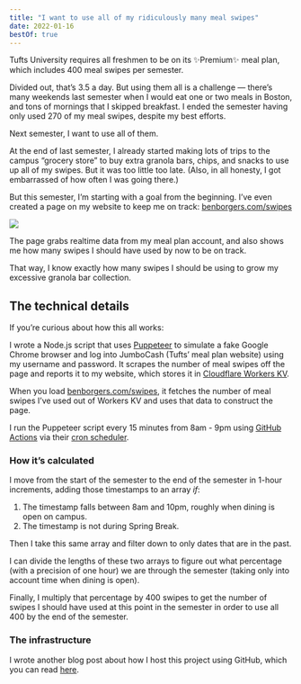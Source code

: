 ```yaml
---
title: "I want to use all of my ridiculously many meal swipes"
date: 2022-01-16
bestOf: true
---
```


Tufts University requires all freshmen to be on its ✨Premium✨ meal plan, which includes 400 meal swipes per semester.

Divided out, that’s 3.5 a day. But using them all is a challenge — there’s many weekends last semester when I would eat one or two meals in Boston, and tons of mornings that I skipped breakfast. I ended the semester having only used 270 of my meal swipes, despite my best efforts.

Next semester, I want to use all of them.

At the end of last semester, I already started making lots of trips to the campus “grocery store” to buy extra granola bars, chips, and snacks to use up all of my swipes. But it was too little too late. (Also, in all honesty, I got embarrassed of how often I was going there.)

But this semester, I’m starting with a goal from the beginning. I’ve even created a page on my website to keep me on track: [benborgers.com/swipes](https://benborgers.com/swipes)

![](/posts/swipes/Screen-Shot-2022-01-16-at-12.46.27-PM.png)

The page grabs realtime data from my meal plan account, and also shows me how many swipes I should have used by now to be on track.

That way, I know exactly how many swipes I should be using to grow my excessive granola bar collection.

## The technical details

If you’re curious about how this all works:

I wrote a Node.js script that uses [Puppeteer](https://pptr.dev) to simulate a fake Google Chrome browser and log into JumboCash (Tufts’ meal plan website) using my username and password. It scrapes the number of meal swipes off the page and reports it to my website, which stores it in [Cloudflare Workers KV](https://www.cloudflare.com/products/workers-kv/).

When you load [benborgers.com/swipes](https://benborgers.com/swipes), it fetches the number of meal swipes I’ve used out of Workers KV and uses that data to construct the page.

I run the Puppeteer script every 15 minutes from 8am - 9pm using [GitHub Actions](https://github.com/features/actions) via their [cron scheduler](https://docs.github.com/en/actions/learn-github-actions/events-that-trigger-workflows#schedule).

### How it’s calculated

I move from the start of the semester to the end of the semester in 1-hour increments, adding those timestamps to an array _if_:

1.  The timestamp falls between 8am and 10pm, roughly when dining is open on campus.
2.  The timestamp is not during Spring Break.

Then I take this same array and filter down to only dates that are in the past.

I can divide the lengths of these two arrays to figure out what percentage (with a precision of one hour) we are through the semester (taking only into account time when dining is open).

Finally, I multiply that percentage by 400 swipes to get the number of swipes I should have used at this point in the semester in order to use all 400 by the end of the semester.

### The infrastructure

I wrote another blog post about how I host this project using GitHub, which you can read [here](https://benborgers.com/posts/swipes-infra).
